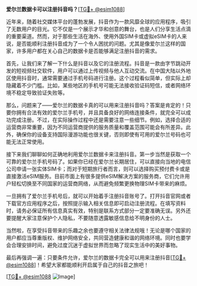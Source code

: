**爱尔兰数据卡可以注册抖音吗？**[[TG💪+ @esim1088](https://t.me/s/esim1088)]

近年来，随着社交媒体平台的蓬勃发展，抖音作为一款风靡全球的应用程序，吸引了无数用户的目光。它不仅是一个展示才华和创意的舞台，也是人们分享生活点滴的重要渠道。然而，对于那些生活在海外、使用外国SIM卡或虚拟eSIM卡的人来说，是否能顺利注册抖音成为了一个令人困扰的问题。尤其是像爱尔兰这样的国家，许多用户都在关心自己的数据卡是否能够满足注册抖音的需求。

首先，让我们来了解一下什么是抖音以及它的注册流程。抖音是一款由字节跳动开发的短视频社交软件，用户可以通过上传视频与他人互动交流。在中国大陆以外地区使用抖音时，通常需要通过手机号码进行注册。这个过程看似简单，但实际上却隐藏着不少门槛。比如，某些地区的手机号可能无法接收验证码短信，或者网络环境不稳定导致验证失败等。

那么，问题来了——爱尔兰的数据卡真的可以用来注册抖音吗？答案是肯定的！只要你拥有合法有效的爱尔兰手机号，并且具备良好的网络连接条件，就完全可以成功完成注册。不过，在实际操作过程中还是需要注意一些细节。例如，选择合适的运营商非常重要，因为不同运营商提供的服务质量和覆盖范围可能会有所差异。此外，确保你的设备支持国际漫游功能也很关键，否则即使有可用的爱尔兰号码也可能无法正常使用。

接下来我们聊聊如何正确地利用爱尔兰数据卡来注册抖音。第一步当然是获取一个可靠的爱尔兰手机号码了。如果你已经在爱尔兰长期居住，可以直接向当地的电信公司申请一张实体SIM卡；而对于短期旅行者而言，则可以选择购买预付费卡或是直接激活eSIM服务。目前市面上有很多提供eSIM解决方案的服务商，它们允许用户轻松切换至不同国家的运营商网络，从而避免频繁更换物理SIM卡带来的麻烦。

一旦拥有了爱尔兰手机号后，就可以开始着手注册抖音账号了。打开抖音官网或者下载官方应用程序之后，按照提示输入相关信息即可启动注册流程。在填写资料时，请务必保证所有信息真实有效，特别是联系方式部分一定要准确无误。另外还要提醒大家注意保护个人隐私，不要随意透露敏感信息给不明身份的人士。

当然啦，在享受抖音带来的乐趣之余也要遵守相关法律法规哦！无论是哪个国家的用户都应当尊重版权、维护网络安全，共同营造健康和谐的网络环境。同时也要学会合理安排时间，避免过度沉迷于虚拟世界而忽略了现实生活中的美好事物。

最后再强调一遍：只要条件允许，爱尔兰的数据卡完全可以用来注册抖音[[TG💪+ @esim1088](https://t.me/s/esim1088)]！希望大家都能顺利开启属于自己的抖音之旅吧！

[[TG💪+ @esim1088](https://t.me/s/esim1088) ![Image](https://i.postimg.cc/4NQfJmqS/Snipaste-2025-05-13-00-14-12.png)]